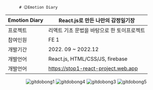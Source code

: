 

          # 😉Emotion Diary
<div align="center">
  
  
  |Emotion Diary|React.js로 만든 나만의 감정일기장|
  |--|---|
  |프로젝트| 리액트 기초 문법을 바탕으로 한 토이프로젝트 |
  |참여인원| FE 1 |
  |개발기간| 2022. 09 ~ 2022.12|
  |개발언어| React.js, HTML/CSS/JS, firebase|
  |개발언어| https://stop1-react-project.web.app|
  
![gitdobong1](https://user-images.githubusercontent.com/97787658/209256298-9983e7ab-0566-4f1c-9e2f-61dde6525918.png)
![gitdobong4](https://user-images.githubusercontent.com/97787658/209256607-217e9666-7bc3-440a-9c1c-2a1fe984a486.png)
![gitdobong3](https://user-images.githubusercontent.com/97787658/209256380-672fbbd8-9602-44b4-baf8-cc5abe9d57c8.png)
![gitdobong5](https://user-images.githubusercontent.com/97787658/209256347-45f49865-c6d6-4054-a3e4-e6346410281f.png)



  
</div>
